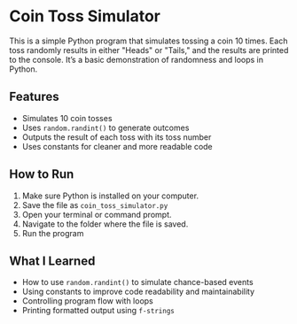 # Coin Toss Simulator

This is a simple Python program that simulates tossing a coin 10 times. Each toss randomly results in either "Heads" or "Tails," and the results are printed to the console. It’s a basic demonstration of randomness and loops in Python.

## Features

- Simulates 10 coin tosses
- Uses `random.randint()` to generate outcomes
- Outputs the result of each toss with its toss number
- Uses constants for cleaner and more readable code

## How to Run

1. Make sure Python is installed on your computer.
2. Save the file as `coin_toss_simulator.py`
3. Open your terminal or command prompt.
4. Navigate to the folder where the file is saved.
5. Run the program

## What I Learned

- How to use `random.randint()` to simulate chance-based events
- Using constants to improve code readability and maintainability
- Controlling program flow with loops
- Printing formatted output using `f-strings`
